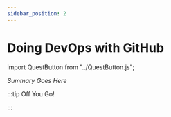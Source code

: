 ```yaml
---
sidebar_position: 2
---
```


# Doing DevOps with GitHub
import QuestButton from "../QuestButton.js";

_Summary Goes Here_

:::tip Off You Go!

<QuestButton text="Quest" />

:::

